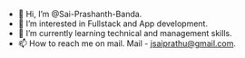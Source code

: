 - 👋 Hi, I’m @Sai-Prashanth-Banda.
- 👀 I’m interested in Fullstack and App development.
- 🌱 I’m currently learning technical and management skills.
- 📫 How to reach me on mail. 
Mail - jsaiprathu@gmail.com.

<!---
Sai-Prashanth-Banda/Sai-Prashanth-Banda is a ✨ special ✨ repository because its `README.md` (this file) appears on your GitHub profile.
You can click the Preview link to take a look at your changes.
--->
